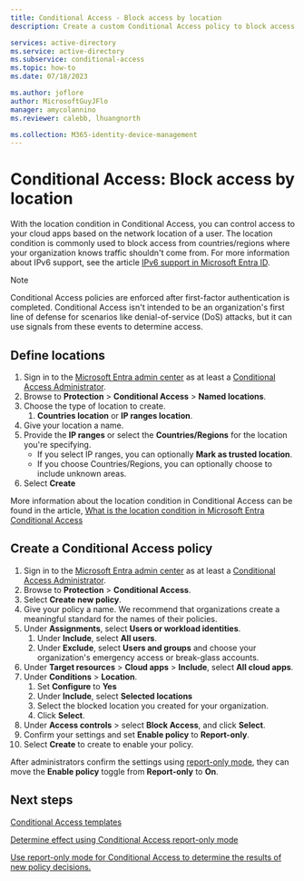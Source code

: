 ```yaml
---
title: Conditional Access - Block access by location
description: Create a custom Conditional Access policy to block access to resources by IP location

services: active-directory
ms.service: active-directory
ms.subservice: conditional-access
ms.topic: how-to
ms.date: 07/18/2023

ms.author: joflore
author: MicrosoftGuyJFlo
manager: amycolannino
ms.reviewer: calebb, lhuangnorth

ms.collection: M365-identity-device-management
---
```

# Conditional Access: Block access by location

With the location condition in Conditional Access, you can control access to your cloud apps based on the network location of a user. The location condition is commonly used to block access from countries/regions where your organization knows traffic shouldn't come from. For more information about IPv6 support, see the article [IPv6 support in Microsoft Entra ID](/troubleshoot/azure/active-directory/azure-ad-ipv6-support).

> [!NOTE]
> Conditional Access policies are enforced after first-factor authentication is completed. Conditional Access isn't intended to be an organization's first line of defense for scenarios like denial-of-service (DoS) attacks, but it can use signals from these events to determine access.

## Define locations

1. Sign in to the [Microsoft Entra admin center](https://entra.microsoft.com) as at least a [Conditional Access Administrator](../roles/permissions-reference.md#conditional-access-administrator).
1. Browse to **Protection** > **Conditional Access** > **Named locations**.
1. Choose the type of location to create.
   1. **Countries location** or **IP ranges location**.
1. Give your location a name.
1. Provide the **IP ranges** or select the **Countries/Regions** for the location you're specifying.
   - If you select IP ranges, you can optionally **Mark as trusted location**.
   - If you choose Countries/Regions, you can optionally choose to include unknown areas.
1. Select **Create**

More information about the location condition in Conditional Access can be found in the article, 
[What is the location condition in Microsoft Entra Conditional Access](location-condition.md)

## Create a Conditional Access policy

1. Sign in to the [Microsoft Entra admin center](https://entra.microsoft.com) as at least a [Conditional Access Administrator](../roles/permissions-reference.md#conditional-access-administrator).
1. Browse to **Protection** > **Conditional Access**.
1. Select **Create new policy**.
1. Give your policy a name. We recommend that organizations create a meaningful standard for the names of their policies.
1. Under **Assignments**, select **Users or workload identities**.
   1. Under **Include**, select **All users**.
   1. Under **Exclude**, select **Users and groups** and choose your organization's emergency access or break-glass accounts. 
1. Under **Target resources** > **Cloud apps** > **Include**, select **All cloud apps**.
1. Under **Conditions** > **Location**.
   1. Set **Configure** to **Yes**
   1. Under **Include**, select **Selected locations**
   1. Select the blocked location you created for your organization.
   1. Click **Select**.
1. Under **Access controls** > select **Block Access**, and click **Select**.
1. Confirm your settings and set **Enable policy** to **Report-only**.
1. Select **Create** to create to enable your policy.

After administrators confirm the settings using [report-only mode](howto-conditional-access-insights-reporting.md), they can move the **Enable policy** toggle from **Report-only** to **On**.

## Next steps

[Conditional Access templates](concept-conditional-access-policy-common.md)

[Determine effect using Conditional Access report-only mode](howto-conditional-access-insights-reporting.md)

[Use report-only mode for Conditional Access to determine the results of new policy decisions.](concept-conditional-access-report-only.md)
